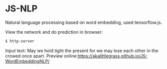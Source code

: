 # JS-NLP
Natural language processing based on word embedding, used tensorflow.js.

View the network and do prediction in browser:
```bash
$ http-server
```    
Input text: May we hold tight the present for we may lose each other in the crowed once apart.
Preview online:https://akalittlegrass.github.io/JS-WordEmbeddingNLP/
